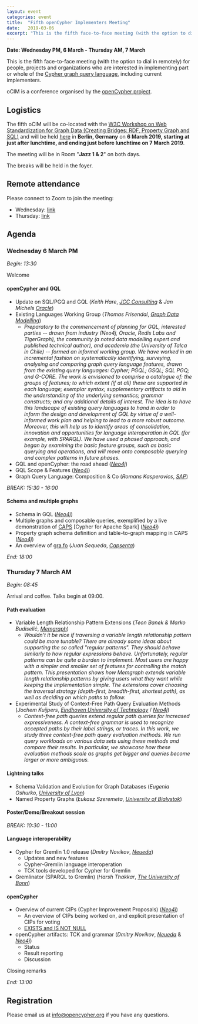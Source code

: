 ```yaml
---
layout: event
categories: event
title:  "Fifth openCypher Implementers Meeting"
date:   2019-03-06
excerpt: "This is the fifth face-to-face meeting (with the option to dial in remotely) for people, projects and organizations interested in participating in the openCypher project."
---
```

**Date: Wednesday PM, 6 March - Thursday AM, 7 March**

This is the fifth face-to-face meeting (with the option to dial in remotely) for people, projects and organizations who are interested in implementing part or whole of the [Cypher graph query language](https://neo4j.com/developer/cypher/), including current implementers.

oCIM is a conference organised by the [openCypher project](http://www.opencypher.org).

## Logistics

The fifth oCIM will be co-located with the [W3C Workshop on Web Standardization for Graph Data (Creating Bridges: RDF, Property Graph and SQL)](https://www.w3.org/Data/events/data-ws-2019/index.html) and will be held [here](https://www.w3.org/Data/events/data-ws-2019/cfp.html#location) in **Berlin, Germany** on **6 March 2019, starting at just after lunchtime, and ending just before lunchtime on 7 March 2019**.

The meeting will be in Room "**Jazz 1 & 2**" on both days. 

The breaks will be held in the foyer.

## Remote attendance

Please connect to Zoom to join the meeting:

* Wednesday: [link](https://neo4j.zoom.us/j/120947019)
* Thursday: [link](https://neo4j.zoom.us/j/122179231)

## Agenda

### Wednesday 6 March PM

*Begin: 13:30* 

Welcome

#### openCypher and GQL

* Update on SQL/PGQ and GQL (_Keith Hare_, [_JCC Consulting_](http://www.jcc.com/) & _Jan Michels_ [_Oracle_](https://www.oracle.com/index.html))
* Existing Languages Working Group (_Thomas Frisendal_, [_Graph Data Modelling_](http://graphdatamodeling.com/))
   * _Preparatory to the commencement of planning for GQL, interested parties -- drawn from industry (Neo4j, Oracle, Redis Labs and TigerGraph), the community (a noted data modelling expert and published technical author), and academia (the University of Talca in Chile) -- formed an informal working group. 
     We have worked in an incremental fashion on systematically identifying, surveying, analysing and comparing graph query language features, drawn from the existing query languages: Cypher; PGQL; GSQL; SQL PGQ; and G-CORE. 
     The work is envisioned to comprise a catalogue of: the groups of features; to which extent (if at all) these are supported in each language; exemplar syntax; supplementary artifacts to aid in the understanding of the underlying semantics; grammar constructs; and any additional details of interest. 
     The idea is to have this landscape of existing query languages to hand in order to inform the design and development of GQL by virtue of a well-informed work plan and helping to lead to a more robust outcome. 
     Moreover, this will help us to identify areas of consolidation, innovation and opportunities for language interoperation in GQL (for example, with SPARQL). 
     We have used a phased approach, and began by examining the basic feature groups, such as basic querying and operations, and will move onto composable querying and complex patterns in future phases._       
* GQL and openCypher: the road ahead ([_Neo4j_](https://neo4j.com/))
* GQL Scope & Features ([_Neo4j_](https://neo4j.com/))
* Graph Query Language: Composition & Co (_Romans Kasperovics_, [_SAP_](https://www.sap.com/index.html))

*BREAK: 15:30 - 16:00*

#### Schema and multiple graphs

* Schema in GQL ([_Neo4j_](https://neo4j.com/))
* Multiple graphs and composable queries, exemplified by a live demonstration of [CAPS](https://github.com/opencypher/cypher-for-apache-spark) [Cypher for Apache Spark] ([_Neo4j_](https://neo4j.com/))
* Property graph schema definition and table-to-graph mapping in CAPS ([_Neo4j_](https://neo4j.com/))
* An overview of [gra.fo](http://gra.fo/) (_Juan Sequeda_, [_Capsenta_](https://capsenta.com/))

*End: 18:00*

### Thursday 7 March AM

*Begin: 08:45*

Arrival and coffee. Talks begin at 09:00.

#### Path evaluation

* Variable Length Relationship Pattern Extensions (_Teon Banek & Marko Budiselić_, [_Memgraph_](https://memgraph.com/))
   * _Wouldn't it be nice if traversing a variable length relationship pattern could be more tunable? There are already some ideas about supporting the so called "regular patterns". They should behave similarly to how regular expressions behave. Unfortunately, regular patterns can be quite a burden to implement. Most users are happy with a simpler and smaller set of features for controlling the match pattern. This presentation shows how Memgraph extends variable length relationship patterns by giving users what they want while keeping the implementation simple. The extensions cover choosing the traversal strategy (depth-first, breadth-first, shortest path), as well as deciding on which paths to follow._
* Experimental Study of Context-Free Path Query Evaluation Methods (_Jochem Kuijpers_, [_Eindhoven University of Technology_](https://www.tue.nl/en/) / [_Neo4j_](https://neo4j.com/))
   * _Context-free path queries extend regular path queries for increased expressiveness. A context-free grammar is used to recognize accepted paths by their label strings, or traces. In this work, we study three context-free path query evaluation methods. We run query workloads on various data sets using these methods and compare their results. In particular, we showcase how these evaluation methods scale as graphs get bigger and queries become larger or more ambiguous._

#### Lightning talks

* Schema Validation and Evolution for Graph Databases (_Eugenia Oshurko_, [_University of Lyon_](http://www.ens-lyon.fr/LIP/))
* Named Property Graphs (_Łukasz Szeremeta_, [_University of Bialystok_](http://www.uwb.edu.pl/home))

#### Poster/Demo/Breakout session

*BREAK: 10:30 - 11:00*

#### Language  interoperability

* Cypher for Gremlin 1.0 release (_Dmitry Novikov_, [_Neueda_](https://www.neueda.com/))
   * Updates and new features 
   * Cypher-Gremlin language interoperation
   * TCK tools developed for Cypher for Gremlin
* Gremlinator (SPARQL to Gremlin) (_Harsh Thakkar_, [_The University of Bonn_](https://www.uni-bonn.de/the-university))

#### openCypher

* Overview of current CIPs (Cypher Improvement Proposals) ([_Neo4j_](https://neo4j.com/)) 
   * An overview of CIPs being worked on, and explicit presentation of CIPs for voting
   * [EXISTS and IS NOT NULL](https://github.com/opencypher/openCypher/pull/334)
* openCypher artifacts: TCK and grammar (_Dmitry Novikov_, [_Neueda_](https://www.neueda.com/) & [_Neo4j_](https://neo4j.com/))
   * Status 
   * Result reporting 
   * Discussion


Closing remarks

*End: 13:00*


## Registration

Please email us at [info@opencypher.org](mailto:<info@opencypher.org>) if you have any questions. 